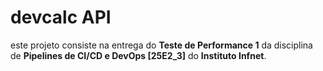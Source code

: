 # devcalc API
este projeto consiste na entrega do **Teste de Performance 1** da disciplina de **Pipelines de CI/CD e DevOps [25E2_3]** do **Instituto Infnet**.
